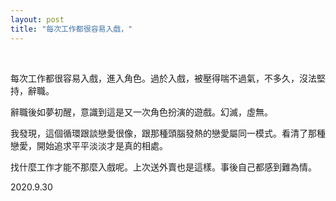 ```yaml
---
layout: post
title: "每次工作都很容易入戲，"
---
```


  
&nbsp;
&nbsp;

每次工作都很容易入戲，進入角色。過於入戲，被壓得喘不過氣，不多久，沒法堅持，辭職。

辭職後如夢初醒，意識到這是又一次角色扮演的遊戲。幻滅，虛無。

我發現，這個循環跟談戀愛很像，跟那種頭腦發熱的戀愛屬同一模式。看清了那種戀愛，開始追求平平淡淡才是真的相處。

找什麼工作才能不那麼入戲呢。上次送外賣也是這樣。事後自己都感到難為情。



2020.9.30


